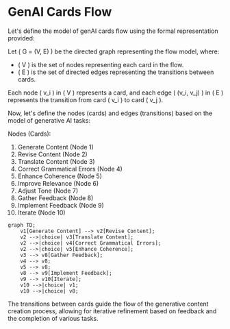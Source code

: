 # GenAI Cards Flow

Let's define the model of genAI cards flow using the formal representation provided:

Let \( G = (V, E) \) be the directed graph representing the flow model, where:
- \( V \) is the set of nodes representing each card in the flow.
- \( E \) is the set of directed edges representing the transitions between cards.

Each node \( v_i \) in \( V \) represents a card, and each edge \( (v_i, v_j) \) in \( E \) represents the transition from card \( v_i \) to card \( v_j \).

Now, let's define the nodes (cards) and edges (transitions) based on the model of generative AI tasks:

Nodes (Cards):
1. Generate Content (Node 1)
2. Revise Content (Node 2)
3. Translate Content (Node 3)
4. Correct Grammatical Errors (Node 4)
5. Enhance Coherence (Node 5)
6. Improve Relevance (Node 6)
7. Adjust Tone (Node 7)
8. Gather Feedback (Node 8)
9. Implement Feedback (Node 9)
10. Iterate (Node 10)

```mermaid
graph TD;
    v1[Generate Content] --> v2[Revise Content];
    v2 -->|choice| v3[Translate Content];
    v2 -->|choice| v4[Correct Grammatical Errors];
    v2 -->|choice| v5[Enhance Coherence];
    v3 --> v8[Gather Feedback];
    v4 --> v8;
    v5 --> v8;
    v8 --> v9[Implement Feedback];
    v9 --> v10[Iterate];
    v10 -->|choice| v1;
    v10 -->|choice| v8;
```



The transitions between cards guide the flow of the generative content creation process, allowing for iterative refinement based on feedback and the completion of various tasks.